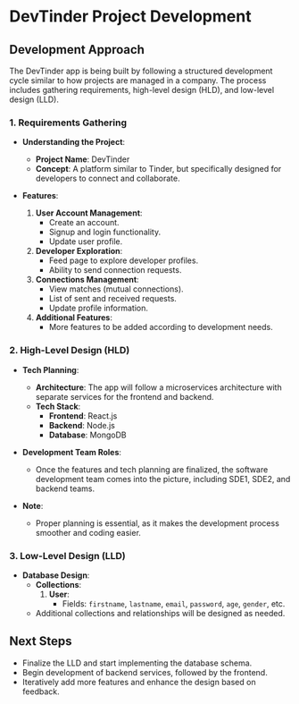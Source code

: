 # DevTinder Project Development

## Development Approach
The DevTinder app is being built by following a structured development cycle similar to how projects are managed in a company. The process includes gathering requirements, high-level design (HLD), and low-level design (LLD).

### 1. Requirements Gathering
- **Understanding the Project**:
  - **Project Name**: DevTinder
  - **Concept**: A platform similar to Tinder, but specifically designed for developers to connect and collaborate.

- **Features**:
  1. **User Account Management**:
     - Create an account.
     - Signup and login functionality.
     - Update user profile.
  2. **Developer Exploration**:
     - Feed page to explore developer profiles.
     - Ability to send connection requests.
  3. **Connections Management**:
     - View matches (mutual connections).
     - List of sent and received requests.
     - Update profile information.
  4. **Additional Features**:
     - More features to be added according to development needs.

### 2. High-Level Design (HLD)
- **Tech Planning**:
  - **Architecture**: The app will follow a microservices architecture with separate services for the frontend and backend.
  - **Tech Stack**:
    - **Frontend**: React.js
    - **Backend**: Node.js
    - **Database**: MongoDB

- **Development Team Roles**:
  - Once the features and tech planning are finalized, the software development team comes into the picture, including SDE1, SDE2, and backend teams.

- **Note**:
  - Proper planning is essential, as it makes the development process smoother and coding easier.

### 3. Low-Level Design (LLD)
- **Database Design**:
  - **Collections**:
    1. **User**:
       - Fields: `firstname`, `lastname`, `email`, `password`, `age`, `gender`, etc.
  - Additional collections and relationships will be designed as needed.

## Next Steps
- Finalize the LLD and start implementing the database schema.
- Begin development of backend services, followed by the frontend.
- Iteratively add more features and enhance the design based on feedback.
